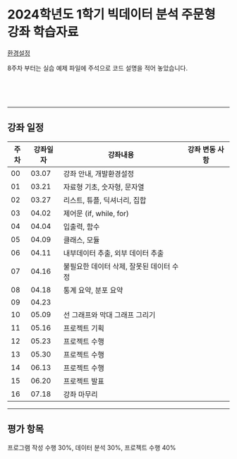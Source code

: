 # 2024학년도 1학기 빅데이터 분석 주문형 강좌 학습자료


[환경설정](https://github.com/Goodgaym/202301PthBigdata/blob/master/Week1_PythonBasic/_Contents_md)   
 
8주차 부터는 실습 예제 파일에 주석으로 코드 설명을 적어 놓았습니다.

<br/><br/><br/>

- - - 
## 강좌 일정
|주차|강좌일자|강좌내용|강좌 변동 사항|
|----|--------|--------|---------|
|00  |03.07   |강좌 안내, 개발환경설정                  |                                      
|01  |03.21   |자료형 기초, 숫자형, 문자열              |
|02  |03.27   |리스트, 튜플, 딕셔너리, 집합             |
|03  |04.02   |제어문 (if, while, for)                  |
|04  |04.04   |입출력, 함수                             |
|05  |04.09   |클래스, 모듈                             |
|06  |04.11   |내부데이터 추출, 외부 데이터 추출        | 
|07  |04.16   |불필요한 데이터 삭제, 잘못된 데이터 수정 |
|08  |04.18   |통계 요약, 분포 요약                     |
|09  |04.23   |                                         |
|10  |05.09   |선 그래프와 막대 그래프 그리기           |
|11  |05.16   |프로젝트 기획                            |
|12  |05.23   |프로젝트 수행                            |
|13  |05.30   |프로젝트 수행                            |
|14  |06.13   |프로젝트 수행                            | 
|15  |06.20   |프로젝트 발표                            |
|16  |07.18   |강좌 마무리                              |

- - - 
## 평가 항목
프로그램 작성 수행 30%, 
데이터 분석 30%, 
프로젝트 수행 40%
